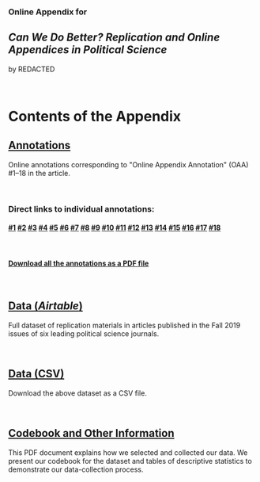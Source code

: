 ### Online Appendix for

## *Can We Do Better? Replication and Online Appendices in Political Science*

by REDACTED

&nbsp;  

# Contents of the Appendix


## [Annotations](https://github.com/for-anonymous-review/Appendices/wiki/Annotations)

Online annotations corresponding to &quot;Online Appendix Annotation&quot; (OAA) #1–18 in the article.  

&nbsp;  

### Direct links to individual annotations:

  

#### [#1](https://github.com/for-anonymous-review/Appendices/wiki/Annotation-1) [#2](https://github.com/for-anonymous-review/Appendices/wiki/Annotation-2) [#3](https://github.com/for-anonymous-review/Appendices/wiki/Annotation-3) [#4](https://github.com/for-anonymous-review/Appendices/wiki/Annotation-4) [#5](https://github.com/for-anonymous-review/Appendices/wiki/Annotation-5) [#6](https://github.com/for-anonymous-review/Appendices/wiki/Annotation-6) [#7](https://github.com/for-anonymous-review/Appendices/wiki/Annotation-7) [#8](https://github.com/for-anonymous-review/Appendices/wiki/Annotation-8) [#9](https://github.com/for-anonymous-review/Appendices/wiki/Annotation-9) [#10](https://github.com/for-anonymous-review/Appendices/wiki/Annotation-10) [#11](https://github.com/for-anonymous-review/Appendices/wiki/Annotation-11) [#12](https://github.com/for-anonymous-review/Appendices/wiki/Annotation-12) [#13](https://github.com/for-anonymous-review/Appendices/wiki/Annotation-13) [#14](https://github.com/for-anonymous-review/Appendices/wiki/Annotation-14) [#15](https://github.com/for-anonymous-review/Appendices/wiki/Annotation-15) [#16](https://github.com/for-anonymous-review/Appendices/wiki/Annotation-16) [#17](https://github.com/for-anonymous-review/Appendices/wiki/Annotation-17) [#18](https://github.com/for-anonymous-review/Appendices/wiki/Annotation-18)

&nbsp;  

#### [Download all the annotations as a PDF file](https://github.com/for-anonymous-review/Appendices/blob/master/Online_Annotations.pdf)

&nbsp;  

## [Data (*Airtable*)](https://airtable.com/shrDpVACifLN11Umw)

Full dataset of replication materials in articles published in the Fall 2019 issues of six leading political science journals.

&nbsp;  


## [Data (CSV)](https://github.com/for-anonymous-review/Appendices/blob/master/Appendices_Dataset.csv)

Download the above dataset as a CSV file.

&nbsp;  


## [Codebook and Other Information](https://github.com/for-anonymous-review/Appendices/blob/master/Codebook.pdf)

This PDF document explains how we selected and collected our data. We present our codebook for the dataset and tables of descriptive statistics to demonstrate our data-collection process.

